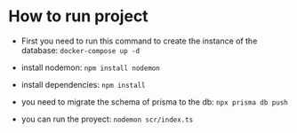 
# How to run project
- First you need to run this command to create the instance of the database: `docker-compose up -d`

- install nodemon: `npm install nodemon`
- install dependencies: `npm install`
- you need to migrate the schema of prisma to the db: `npx prisma db push`
- you can run the proyect: `nodemon scr/index.ts`